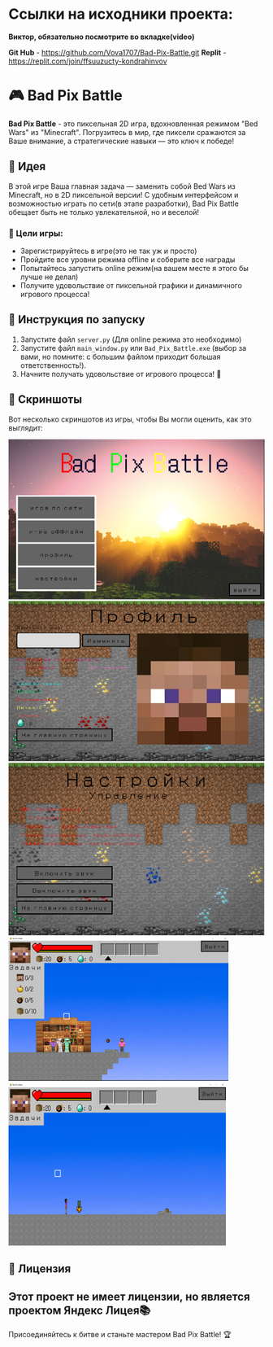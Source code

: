 # Ссылки на исходники проекта:
**Виктор, обязательно посмотрите во вкладке(video)**

**Git Hub** -  https://github.com/Vova1707/Bad-Pix-Battle.git
**Replit** - https://replit.com/join/ffsuuzucty-kondrahinvov
# 🎮 Bad Pix Battle

**Bad Pix Battle** - это пиксельная 2D игра, вдохновленная режимом "Bed Wars" из "Minecraft". Погрузитесь в мир, где пиксели сражаются за Ваше внимание, а стратегические навыки — это ключ к победе!

## 🌟 Идея

В этой игре Ваша главная задача — заменить собой Bed Wars из Minecraft, но в 2D пиксельной версии! С удобным интерфейсом и возможностью играть по сети(в этапе разработки), Bad Pix Battle обещает быть не только увлекательной, но и веселой!

### 🎯 Цели игры:
- Зарегистрируйтесь в игре(это не так уж и просто)
- Пройдите все уровни  режима offline и соберите все награды
- Попытайтесь запустить online режим(на вашем месте я этого бы лучше не делал)
- Получите удовольствие от пиксельной графики и динамичного игрового процесса!

## 🚀 Инструкция по запуску
1. Запустите файл `server.py` (Для online режима это необходимо)
2. Запустите файл `main_window.py` или `Bad_Pix_Battle.exe` (выбор за вами, но помните: с большим файлом приходит большая ответственность!).
3. Начните получать удовольствие от игрового процесса! 🎉

## 📸 Скриншоты

Вот несколько скриншотов из игры, чтобы Вы могли оценить, как это выглядит:

![img_2.png](Images/654.png)
![img_1.png](Images/0987.png)
![img.png](Images/5678.png)
![img_1.png](Images/img_1.png)
![img.png](Images/img.png)

## 📜 Лицензия

Этот проект не имеет лицензии, но является проектом Яндекс Лицея📚
---

Присоединяйтесь к битве и станьте мастером Bad Pix Battle! 🏆
